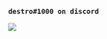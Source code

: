 ###                                       ``destro#1000 on discord``

<img src="https://github-readme-stats.vercel.app/api?username=ddestro&&show_icons=true&title_color=ffffff&icon_color=bb2acf&text_color=daf7dc&bg_color=151515">


